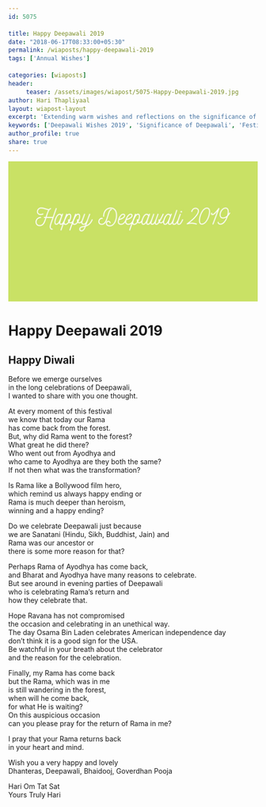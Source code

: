 ```yaml
--- 
id: 5075

title: Happy Deepawali 2019
date: "2018-06-17T08:33:00+05:30"
permalink: /wiaposts/happy-deepawali-2019
tags: ['Annual Wishes']    

categories: [wiaposts] 
header:
     teaser: /assets/images/wiapost/5075-Happy-Deepawali-2019.jpg
author: Hari Thapliyaal 
layout: wiapost-layout
excerpt: 'Extending warm wishes and reflections on the significance of Deepawali.'
keywords: ['Deepawali Wishes 2019', 'Significance of Deepawali', 'Festival of Lights Reflections', 'Cultural Celebrations']
author_profile: true 
share: true 
---
```


![Happy Deepawali 2019](/assets/images/wiapost/5075-Happy-Deepawali-2019.jpg)   
   
# Happy Deepawali 2019   
## Happy Diwali  
     
Before we emerge ourselves     
in the long celebrations of Deepawali,     
I wanted to share with you one thought.    
    
At every moment of this festival     
we know that today our Rama     
has come back from the forest.     
But, why did Rama went to the forest?     
What great he did there?     
Who went out from Ayodhya and     
who came to Ayodhya are they both the same?     
If not then what was the transformation?    
    
Is Rama like a Bollywood film hero,     
which remind us always happy ending or     
Rama is much deeper than heroism,     
winning and a happy ending?    
    
Do we celebrate Deepawali just because     
we are Sanatani (Hindu, Sikh, Buddhist, Jain) and     
Rama was our ancestor or     
there is some more reason for that?    
    
Perhaps Rama of Ayodhya has come back,     
and Bharat and Ayodhya have many reasons to celebrate.     
But see around in evening parties of Deepawali     
who is celebrating Rama’s return and     
how they celebrate that.    
    
Hope Ravana has not compromised     
the occasion and celebrating in an unethical way.     
The day Osama Bin Laden celebrates American independence day     
don’t think it is a good sign for the USA.     
Be watchful in your breath about the celebrator     
and the reason for the celebration.    
    
Finally, my Rama has come back     
but the Rama, which was in me     
is still wandering in the forest,     
when will he come back,     
for what He is waiting?     
On this auspicious occasion     
can you please pray for the return of Rama in me?    
    
I pray that your Rama returns back     
in your heart and mind.    
    
Wish you a very happy and lovely     
Dhanteras, Deepawali, Bhaidooj, Goverdhan Pooja    
    
Hari Om Tat Sat     
Yours Truly Hari    
